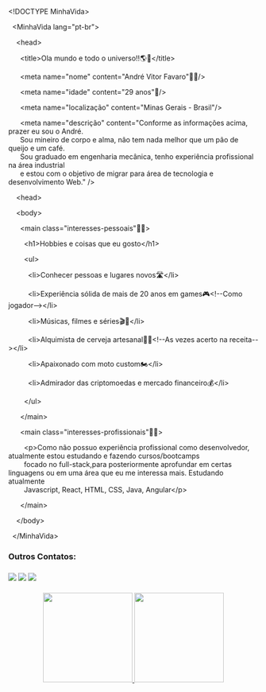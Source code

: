 &lt;!DOCTYPE MinhaVida&gt;

&nbsp;&nbsp;&lt;MinhaVida lang="pt-br"&gt;

&nbsp;&nbsp;&nbsp;&nbsp;&lt;head&gt;

&nbsp;&nbsp;&nbsp;&nbsp;&nbsp;&nbsp;&lt;title&gt;Ola mundo e todo o universo!!:earth_americas::milky_way:&lt;/title&gt;

&nbsp;&nbsp;&nbsp;&nbsp;&nbsp;&nbsp;&lt;meta name="nome" content="André Vitor Favaro":curly_haired_man:/&gt;

&nbsp;&nbsp;&nbsp;&nbsp;&nbsp;&nbsp;&lt;meta name="idade" content="29 anos":birthday:/&gt;

&nbsp;&nbsp;&nbsp;&nbsp;&nbsp;&nbsp;&lt;meta name="localização" content="Minas Gerais - Brasil"/&gt;

&nbsp;&nbsp;&nbsp;&nbsp;&nbsp;&nbsp;&lt;meta name="descrição" content="Conforme as informações acima, prazer eu sou o André.  
&nbsp;&nbsp;&nbsp;&nbsp;&nbsp;&nbsp;Sou mineiro de corpo e alma, não tem nada melhor que um pão de queijo e um café.  
&nbsp;&nbsp;&nbsp;&nbsp;&nbsp;&nbsp;Sou graduado em engenharia mecânica, tenho experiência profissional na área industrial  
&nbsp;&nbsp;&nbsp;&nbsp;&nbsp;&nbsp;e estou com o objetivo de migrar para área de tecnologia e desenvolvimento Web." /&gt;
  
&nbsp;&nbsp;&nbsp;&nbsp;&lt;head&gt;

&nbsp;&nbsp;&nbsp;&nbsp;&lt;body&gt;

&nbsp;&nbsp;&nbsp;&nbsp;&nbsp;&nbsp;&lt;main class="interesses-pessoais":massage_man:&gt;

&nbsp;&nbsp;&nbsp;&nbsp;&nbsp;&nbsp;&nbsp;&nbsp;&lt;h1&gt;Hobbies e coisas que eu gosto</h1&gt;

&nbsp;&nbsp;&nbsp;&nbsp;&nbsp;&nbsp;&nbsp;&nbsp;&lt;ul&gt;

&nbsp;&nbsp;&nbsp;&nbsp;&nbsp;&nbsp;&nbsp;&nbsp;&nbsp;&nbsp;&lt;li&gt;Conhecer pessoas e lugares novos:motorway:&lt;/li&gt;

&nbsp;&nbsp;&nbsp;&nbsp;&nbsp;&nbsp;&nbsp;&nbsp;&nbsp;&nbsp;&lt;li&gt;Experiência sólida de mais de 20 anos em games:video_game:<!--Como jogador--&gt;&lt;/li&gt;

&nbsp;&nbsp;&nbsp;&nbsp;&nbsp;&nbsp;&nbsp;&nbsp;&nbsp;&nbsp;&lt;li&gt;Músicas, filmes e séries:clapper::musical_score:&lt;/li&gt;

&nbsp;&nbsp;&nbsp;&nbsp;&nbsp;&nbsp;&nbsp;&nbsp;&nbsp;&nbsp;&lt;li&gt;Alquimista de cerveja artesanal:bowl_with_spoon::beer:<!--As vezes acerto na receita--&gt;&lt;/li&gt;

&nbsp;&nbsp;&nbsp;&nbsp;&nbsp;&nbsp;&nbsp;&nbsp;&nbsp;&nbsp;&lt;li&gt;Apaixonado com moto custom:motorcycle:&lt;/li&gt;

&nbsp;&nbsp;&nbsp;&nbsp;&nbsp;&nbsp;&nbsp;&nbsp;&nbsp;&nbsp;&lt;li&gt;Admirador das criptomoedas e mercado financeiro:moneybag:&lt;/li&gt;

&nbsp;&nbsp;&nbsp;&nbsp;&nbsp;&nbsp;&nbsp;&nbsp;&lt;/ul&gt;

&nbsp;&nbsp;&nbsp;&nbsp;&nbsp;&nbsp;&lt;/main&gt;

&nbsp;&nbsp;&nbsp;&nbsp;&nbsp;&nbsp;&lt;main class="interesses-profissionais":man_technologist:&gt;

&nbsp;&nbsp;&nbsp;&nbsp;&nbsp;&nbsp;&nbsp;&nbsp;&lt;p&gt;Como não possuo experiência profissional como desenvolvedor, atualmente estou estudando e fazendo cursos/bootcamps  
&nbsp;&nbsp;&nbsp;&nbsp;&nbsp;&nbsp;&nbsp;&nbsp;focado no full-stack,para posteriormente aprofundar em certas linguagens ou em uma área que eu me interessa mais.
Estudando atualmente   
&nbsp;&nbsp;&nbsp;&nbsp;&nbsp;&nbsp;&nbsp;&nbsp;Javascript, React, HTML, CSS, Java, Angular&lt;/p&gt;

&nbsp;&nbsp;&nbsp;&nbsp;&nbsp;&nbsp;&lt;/main&gt;

&nbsp;&nbsp;&nbsp;&nbsp;&lt;/body&gt;

&nbsp;&nbsp;&lt;/MinhaVida&gt;

<h3> Outros Contatos: <h3>

<div>
<a href="https://instagram.com/andrefavaro80s/" target="_blank"><img src="https://img.shields.io/badge/-Instagram-%23E4405F?style=for-the-badge&logo=instagram&logoColor=white" target="_blank"></a>
<a href = "mailto:andrevitorfavaro@gmail.com"><img src="https://img.shields.io/badge/Gmail-D14836?style=for-the-badge&logo=gmail&logoColor=white" target="_blank"></a>
<a href="https://www.linkedin.com/in/andre-vitor-favaro/" target="_blank"><img src="https://img.shields.io/badge/-LinkedIn-%230077B5?style=for-the-badge&logo=linkedin&logoColor=white" target="_blank"></a>   
</div><br/>

<div align="center">
  <a href="https://github.com/andrefavaro">
  <img height="180em" src="https://github-readme-stats.vercel.app/api?username=andrefavaro&show_icons=true&theme=dark&include_all_commits=true&count_private=true"/>
  <img height="180em" src="https://github-readme-stats.vercel.app/api/top-langs/?username=andrefavaro&layout=compact&langs_count=7&theme=dark"/>
</div>
